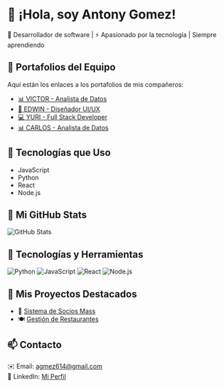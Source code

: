 # 🌟 ¡Hola, soy Antony Gomez!  
🚀 Desarrollador de software | ⚡ Apasionado por la tecnología   | Siempre aprendiendo

## 📌 Portafolios del Equipo  
Aquí están los enlaces a los portafolios de mis compañeros:  
- [📊 VICTOR - Analista de Datos](https://carlos.github.io/) 
- [🎨 EDWIN - Diseñador UI/UX](https://juan.github.io/)  
- [💻 YURI - Full Stack Developer](https://ana.github.io/)  
- [📊 CARLOS - Analista de Datos](https://carlos.github.io/)
 
## 🔧 Tecnologías que Uso
- JavaScript
- Python
- React
- Node.js

## 🔗 Mi GitHub Stats
![GitHub Stats](https://github-readme-stats.vercel.app/api?username=AntonyGZ&show_icons=true&theme=dark)

## 🔧 Tecnologías y Herramientas  
![Python](https://img.shields.io/badge/Python-3776AB?style=flat&logo=python&logoColor=white)
![JavaScript](https://img.shields.io/badge/JavaScript-F7DF1E?style=flat&logo=javascript&logoColor=black)
![React](https://img.shields.io/badge/React-61DAFB?style=flat&logo=react&logoColor=black)
![Node.js](https://img.shields.io/badge/Node.js-339933?style=flat&logo=node.js&logoColor=white)


## 📂 Mis Proyectos Destacados  
- 🛒 [Sistema de Socios Mass](https://github.com/tuusuario/sistema-socios-mass)  
- 🍽️ [Gestión de Restaurantes](https://github.com/tuusuario/gestion-restaurantes)  

## 📫 Contacto  
✉️ Email: agmez614@gmail.com  
🔗 LinkedIn: [Mi Perfil](www.linkedin.com/in/antonygz1605)  

